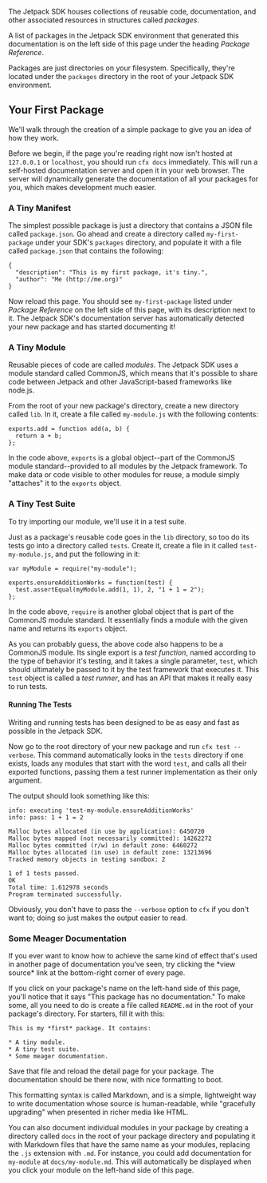 The Jetpack SDK houses collections of reusable code, documentation,
and other associated resources in structures called *packages*.

A list of packages in the Jetpack SDK environment that generated this
documentation is on the left side of this page under the heading
*Package Reference*.

Packages are just directories on your filesystem. Specifically,
they're located under the `packages` directory in the root of your
Jetpack SDK environment.

Your First Package
------------------

We'll walk through the creation of a simple package to give you
an idea of how they work.

Before we begin, if the page you're reading right now isn't hosted at
`127.0.0.1` or `localhost`, you should run `cfx docs`
immediately. This will run a self-hosted documentation server and open
it in your web browser. The server will dynamically generate the
documentation of all your packages for you, which makes development
much easier.

### A Tiny Manifest ###

The simplest possible package is just a directory that contains a
JSON file called `package.json`. Go ahead and create a directory
called `my-first-package` under your SDK's `packages` directory,
and populate it with a file called `package.json` that contains
the following:

    {
      "description": "This is my first package, it's tiny.",
      "author": "Me (http://me.org)"
    }

Now reload this page. You should see `my-first-package` listed under
*Package Reference* on the left side of this page, with its
description next to it. The Jetpack SDK's documentation server has
automatically detected your new package and has started documenting
it!

### A Tiny Module ###

Reusable pieces of code are called *modules*. The Jetpack SDK uses a
module standard called CommonJS, which means that it's possible to
share code between Jetpack and other JavaScript-based frameworks like
node.js.

From the root of your new package's directory, create a new directory
called `lib`.  In it, create a file called `my-module.js` with the
following contents:

    exports.add = function add(a, b) {
      return a + b;
    };

In the code above, `exports` is a global object--part of the CommonJS
module standard--provided to all modules by the Jetpack framework. To
make data or code visible to other modules for reuse, a module simply
"attaches" it to the `exports` object.

### A Tiny Test Suite ###

To try importing our module, we'll use it in a test suite.

Just as a package's reusable code goes in the `lib` directory, so too
do its tests go into a directory called `tests`. Create it, create
a file in it called `test-my-module.js`, and put the following in it:

    var myModule = require("my-module");

    exports.ensureAdditionWorks = function(test) {
      test.assertEqual(myModule.add(1, 1), 2, "1 + 1 = 2");
    };

In the code above, `require` is another global object that is
part of the CommonJS module standard. It essentially finds a module
with the given name and returns its `exports` object.

As you can probably guess, the above code also happens to be a
CommonJS module. Its single export is a *test function*, named
according to the type of behavior it's testing, and it takes a single
parameter, `test`, which should ultimately be passed to it by the test
framework that executes it. This `test` object is called a *test runner*,
and has an API that makes it really easy to run tests.

#### Running The Tests ####

<span class="aside">
Writing and running tests has been designed to be as easy and fast as
possible in the Jetpack SDK.
</span>

Now go to the root directory of your new package and run `cfx test
--verbose`. This command automatically looks in the `tests` directory
if one exists, loads any modules that start with the word `test`, and
calls all their exported functions, passing them a test runner
implementation as their only argument.

The output should look something like this:

    info: executing 'test-my-module.ensureAdditionWorks'
    info: pass: 1 + 1 = 2

    Malloc bytes allocated (in use by application): 6450720
    Malloc bytes mapped (not necessarily committed): 14262272
    Malloc bytes committed (r/w) in default zone: 6460272
    Malloc bytes allocated (in use) in default zone: 13213696
    Tracked memory objects in testing sandbox: 2

    1 of 1 tests passed.
    OK
    Total time: 1.612978 seconds
    Program terminated successfully.

Obviously, you don't have to pass the `--verbose` option to `cfx`
if you don't want to; doing so just makes the output easier
to read.

### Some Meager Documentation ###

<span class="aside">
If you ever want to know how to achieve the same kind of effect
that's used in another page of documentation you've seen, try
clicking the *view source* link at the bottom-right corner of every
page.
</span>

If you click on your package's name on the left-hand side of this page,
you'll notice that it says "This package has no documentation."  To
make some, all you need to do is create a file called `README.md` in
the root of your package's directory. For starters, fill it with this:

    This is my *first* package. It contains:

    * A tiny module.
    * A tiny test suite.
    * Some meager documentation.

Save that file and reload the detail page for your package. The
documentation should be there now, with nice formatting to boot.

This formatting syntax is called Markdown, and is a simple, lightweight
way to write documentation whose source is human-readable, while
"gracefully upgrading" when presented in richer media like HTML.

You can also document individual modules in your package by creating
a directory called `docs` in the root of your package directory and
populating it with Markdown files that have the same name as your
modules, replacing the `.js` extension with `.md`. For instance,
you could add documentation for `my-module` at `docs/my-module.md`.
This will automatically be displayed when you click your module
on the left-hand side of this page.
